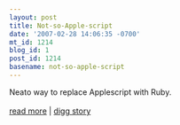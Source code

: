 ```yaml
---
layout: post
title: Not-so-Apple-script
date: '2007-02-28 14:06:35 -0700'
mt_id: 1214
blog_id: 1
post_id: 1214
basename: not-so-apple-script
---
```

Neato way to replace Applescript with Ruby.<br /><br /><a href="http://arstechnica.com/journals/apple.ars/2007/2/27/7255">read more</a> | <a href="http://digg.com/apple/Ditch_Script_Editor_and_AppleScript_in_favor_of_Ruby">digg story</a>
